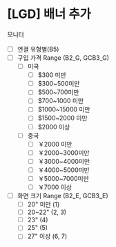 # [LGD] 배너 추가

모니터
- [ ] 연결 유형별(B5)
- [ ] 구입 가격 Range (B2_G, GCB3_G)
	- [ ] 미국
		- [ ] $300 미만
		- [ ] $300~500미만
		- [ ] $500~700미만
		- [ ] $700~1000 미만
		- [ ] $1000~15000 미만
		- [ ] $1500~2000 미만
		- [ ] $2000 이상
	- [ ] 중국
		- [ ] ￥2000 미만
		- [ ] ￥2000~3000미만
		- [ ] ￥3000~4000미만
		- [ ] ￥4000~5000미만
		- [ ] ￥5000~7000미만
		- [ ] ￥7000 이상

- [ ] 화면 크기 Range (B2_E, GCB3_E)
	- [ ] 20" 미만 (1)
	- [ ] 20~22" (2, 3)
	- [ ] 23" (4)
	- [ ] 25" (5)
	- [ ] 27" 이상 (6, 7)